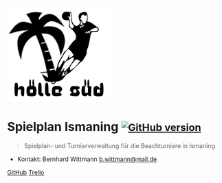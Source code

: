 ![logo](logo.png)

# Spielplan Ismaning <small>[![GitHub version](https://badge.fury.io/gh/berniwittmann%2Fspielplanismaning.svg)](https://badge.fury.io/gh/berniwittmann%2Fspielplanismaning)</small>

> Spielplan- und Turnierverwaltung für die Beachturniere in Ismaning

- Kontakt: Bernhard Wittmann [b.wittmann@mail.de](mailto:b.wittmann@mail.de)


[GitHub](https://github.com/berniwittmann/spielplanismaning)
[Trello](https://trello.com/b/59uaX1fc/spielplan)